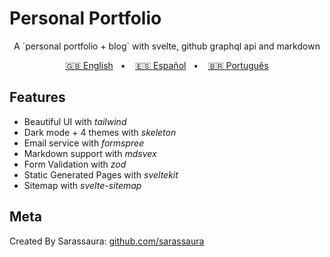 # Personal Portfolio

<div align="center">

<p>A `personal portfolio + blog` with svelte, github graphql api and markdown</p>

[🇬🇧 English](/README.md)&nbsp;&nbsp; • &nbsp;&nbsp;
[🇪🇸 Español](/README.es.md)&nbsp;&nbsp; • &nbsp;&nbsp;
[🇧🇷 Português](/README.pt-BR.md)

</div>

## Features

- Beautiful UI with _tailwind_
- Dark mode + 4 themes with _skeleton_
- Email service with _formspree_
- Markdown support with _mdsvex_
- Form Validation with _zod_
- Static Generated Pages with _sveltekit_
- Sitemap with _svelte-sitemap_

## Meta

Created By Sarassaura:
[github.com/sarassaura](https://github.com/sarassaura)
